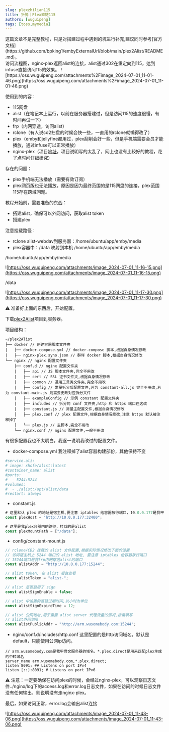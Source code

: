 ```yaml
---
slug: plexzhilian115
title: 折腾｜Plex直链115
authors: [wuguipeng]
tags: [toss,mymedia]
--- 
```



<aside>
这篇文章不是完整教程，只是对搭建过程中遇到的坑进行补充,建议同时参考[官方文档](https://github.com/bpking1/embyExternalUrl/blob/main/plex2Alist/README.md)。
</aside>
访问流程图，nginx-plex返回alist的连接，alist通过302在重定向到115，达到infuse直接访问115的效果。
![https://oss.wuguipeng.com/attachments%2Fimage_2024-07-01_11-01-46.png](https://oss.wuguipeng.com/attachments%2Fimage_2024-07-01_11-01-46.png)
<!-- truncate -->

使用到的内容：

- 115网盘
- alist（在笔记本上运行，以前在服务器搭建过，但是访问115的速度很慢，有时间再试一下）
- frp（内网穿透，访问alist）
- rclone（有人说cd2扫盘的时候会快一些，一直用的rclone就懒得改了）
- plex（emby和jellyfine都用过，plex刮削会好一些，但是手机端需要会员才能播放，通过infuse可以正常播放）
- nginx-plex（项目[地址](https://github.com/bpking1/embyExternalUrl/blob/main/plex2Alist/README.md)，项目说明写的太乱了，网上也没有比较好的教程，花了点时间仔细研究）

存在的问题：

- plex手机端无法播放（需要有效订阅）
- plex网页版也无法播放，原因是因为最终范围的是115网盘的连接，plex范围115存在跨域问题。

教程开始前，需要准备的东西：

- 搭建alist，确保可以外网访问，获取alist token
- 搭建plex

注意挂载路径：

- rclone alist-webdav到服务器：/home/ubuntu/app/emby/media
- plex容器中：/data 映射到本机 /home/ubuntu/app/emby/media

/home/ubuntu/app/emby/media

![https://oss.wuguipeng.com/attachments/image_2024-07-01_11-16-15.png](https://oss.wuguipeng.com/attachments/image_2024-07-01_11-16-15.png)

/data

![https://oss.wuguipeng.com/attachments/image_2024-07-01_11-17-30.png](https://oss.wuguipeng.com/attachments/image_2024-07-01_11-17-30.png)

<aside>
⚠️ 准备好上面的东西后，开始配置。

</aside>

下载[plex2Alist](https://github.com/bpking1/embyExternalUrl/tree/main/plex2Alist)项目到服务器。

项目结构：

```
~/plex2Alist
├── docker // 创建容器脚本文件夹
|   ├── docker-compose.yml // docker-compose 脚本,根据自身情况修改
|   ├── nginx-plex.syno.json // 群晖 docker 脚本,根据自身情况修改
└── nginx // nginx 配置文件夹
    ├── conf.d // nginx 配置文件夹
    |   ├── api // JS 脚本文件夹,完全不用改
    |   ├── cert // SSL 证书文件夹,根据自身情况修改
    |   ├── common // 通用工具类文件夹,完全不用改
    |   ├── config // 常量拆分后配置文件,若为 constant-all.js 完全不用改,若为 constant-main.js 则需要更改对应拆分文件
    |   ├── exampleConfig // 示例 constant 配置文件夹
    |   ├── includes // 拆分的 conf 文件夹,http 和 https 端口在这改
    |   ├── constant.js // 常量主配置文件,根据自身情况修改
    │   ├── plex.conf // plex 配置文件,根据自身情况修改,注意 https 默认被注释掉了
    │   └── plex.js // 主脚本,完全不用改
    └── nginx.conf // nginx 配置文件,一般不用改
```

有很多配置我也不太明白，我逐一说明我改过的配置文件。

- docker-compose.yml 我注释掉了alist容器构建部份，其他保持不变

```yaml
#service.ali:
# image: xhofe/alist:latest
#container_name: alist
#ports:
#  - 5244:5244
#volumes:
#  - ./alist:/opt/alist/data
#restart: always
```

- constant.js

```jsx
# 这里默认 plex 的地址是宿主机,要注意 iptables 给容器放行端口，10.0.0.177是我甲骨文的内网地址
const plexHost = "http://10.0.0.177:32400";

# 这里是我plex容器内的路径，挂载的是alist
const plexMountPath = ["/data"];
```

- config/constant-mount.js

```jsx
// rclone/CD2 挂载的 alist 文件配置,根据实际情况修改下面的设置
// 访问宿主机上 5244 端口的 alist 地址, 要注意 iptables 给容器放行端口
// 15244端口是我frp内网穿透alist的端口
const alistAddr = "http://10.0.0.177:15244";

// alist token, 在 alist 后台查看
const alistToken = "alist-";

// alist 是否启用了 sign
const alistSignEnable = false;

// alist 中设置的直链过期时间,以小时为单位
const alistSignExpireTime = 12;

// alist 公网地址,用于需要 alist server 代理流量的情况,按需填写
// alist外网地址
const alistPublicAddr = "http://arm.wusomebody.com:15244";
```

- nginx/conf.d/includes/http.conf 这里配置的是http访问域名，默认是default，只能使用公网ip访问。

```
// arm.wusomebody.com是我甲骨文服务器的域名，*.plex.direct是用来匹配plex生成的中转域名
server_name arm.wusomebody.com,*.plex.direct; 
listen 8091; ## Listens on port IPv4
listen [::]:8091; # Listens on port IPv6
```

<aside>
⚠️ 注意：一定要确保在访问plex的时候，会经过nginx-plex，可以观察日志文件../nginx/log下的access.log和error.log日志文件，如果在访问的时候日志文件没有任何输出，则说明没有走nginx-plex。

</aside>

最后，如果访问正常，error.log会输出alist连接

![https://oss.wuguipeng.com/attachments/image_2024-07-01_11-43-06.png](https://oss.wuguipeng.com/attachments/image_2024-07-01_11-43-06.png)